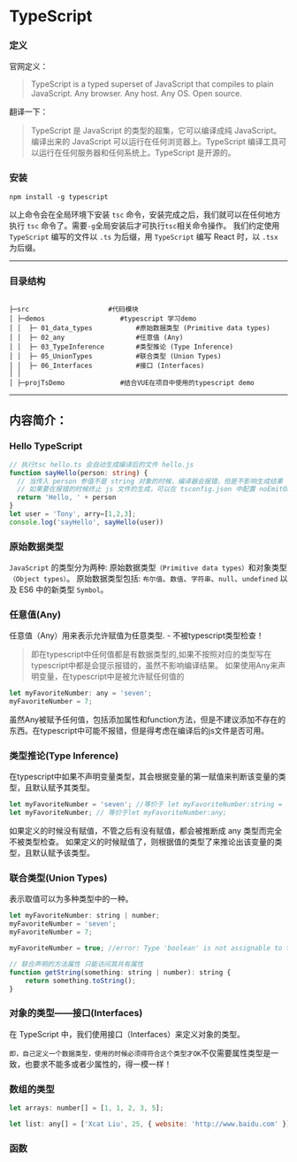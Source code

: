 # TypeScript #

### 定义

官网定义：
> TypeScript is a typed superset of JavaScript that compiles to plain JavaScript. Any browser. Any host. Any OS. Open source.

翻译一下：
> TypeScript 是 JavaScript 的类型的超集，它可以编译成纯 JavaScript。编译出来的 JavaScript 可以运行在任何浏览器上。TypeScript 编译工具可以运行在任何服务器和任何系统上。TypeScript 是开源的。


### 安装

`npm install -g typescript`

以上命令会在全局环境下安装 `tsc` 命令，安装完成之后，我们就可以在任何地方执行 `tsc` 命令了。需要`-g`全局安装后才可执行`tsc`相关命令操作。
我们约定使用 `TypeScript` 编写的文件以 `.ts` 为后缀，用 `TypeScript` 编写 React 时，以 `.tsx` 为后缀。

------------------------------

### 目录结构
```

├─src                    #代码模块
│ ├─demos                   #typescript 学习demo
│ │  ├─ 01_data_types           #原始数据类型 (Primitive data types)
│ │  ├─ 02_any                  #任意值 (Any)
│ │  ├─ 03_TypeInference        #类型推论 (Type Inference)
│ │  ├─ 05_UnionTypes           #联合类型 (Union Types)
│ │  ├─ 06_Interfaces           #接口 (Interfaces)
│ │
│ ├─projTsDemo              #结合VUE在项目中使用的typescript demo

```


------------------------------

## 内容简介：

### Hello TypeScript
```ts
// 执行tsc hello.ts 会自动生成编译后的文件 hello.js
function sayHello(person: string) {
  // 当传入 person 参值不是 string 对象的时候，编译器会报错，但是不影响生成结果
  // 如果要在报错的时候终止 js 文件的生成，可以在 tsconfig.json 中配置 noEmitOnError 即可。
  return 'Hello, ' + person
}
let user = 'Tony', arry=[1,2,3];
console.log('sayHello', sayHello(user))
```

### 原始数据类型

`JavaScript` 的类型分为两种: 原始数据类型`（Primitive data types）`和对象类型`（Object types）`。
原始数据类型包括: `布尔值`、`数值`、`字符串`、`null`、`undefined` 以及 ES6 中的新类型 `Symbol`。

### 任意值(Any)

任意值（Any）用来表示允许赋值为任意类型. - 不被typescript类型检查！

> 即在typescript中任何值都是有数据类型的,如果不按照对应的类型写在typescript中都是会提示报错的，虽然不影响编译结果。
> 如果使用Any来声明变量，在typescript中是被允许赋任何值的

```js
let myFavoriteNumber: any = 'seven';
myFavoriteNumber = 7;
```

虽然Any被赋予任何值，包括添加属性和function方法，但是不建议添加不存在的东西。在typescript中可能不报错，但是得考虑在编译后的js文件是否可用。

### 类型推论(Type Inference)
在typescript中如果不声明变量类型，其会根据变量的第一赋值来判断该变量的类型，且默认赋予其类型。
```js
let myFavoriteNumber = 'seven'; //等价于 let myFavoriteNumber:string = 'seven';
let myFavoriteNumber; // 等价于let myFavoriteNumber:any;
```


如果定义的时候没有赋值，不管之后有没有赋值，都会被推断成 any 类型而完全不被类型检查。
如果定义的时候赋值了，则根据值的类型了来推论出该变量的类型，且默认赋予该类型。

### 联合类型(Union Types)
表示取值可以为多种类型中的一种。
```js
let myFavoriteNumber: string | number;
myFavoriteNumber = 'seven';
myFavoriteNumber = 7;

myFavoriteNumber = true; //error: Type 'boolean' is not assignable to type 'string | number'

// 联合声明的方法属性 只能访问其共有属性
function getString(something: string | number): string {
    return something.toString();
}
```

### 对象的类型——接口(Interfaces)
在 TypeScript 中，我们使用接口（Interfaces）来定义对象的类型。

`即，自己定义一个数据类型，使用的时候必须得符合这个类型才OK`不仅需要属性类型是一致，也要求不能多或者少属性的，得一模一样！

### 数组的类型
```js
let arrays: number[] = [1, 1, 2, 3, 5];

let list: any[] = ['Xcat Liu', 25, { website: 'http://www.baidu.com' }];
```

### 函数
